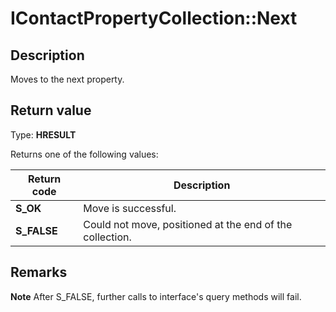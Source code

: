 # IContactPropertyCollection::Next

## Description

Moves to the next property.

## Return value

Type: **HRESULT**

Returns one of the following values:

| Return code | Description |
| --- | --- |
| **S_OK** | Move is successful. |
| **S_FALSE** | Could not move, positioned at the end of the collection. |

## Remarks

**Note** After S_FALSE, further calls to interface's query methods will fail.